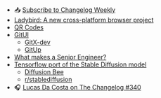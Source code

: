 - 📥 [Subscribe to Changelog Weekly](https://changelog.com/weekly)
- [Ladybird: A new cross-platform browser project](https://awesomekling.github.io/Ladybird-a-new-cross-platform-browser-project/)
- [QR Codes](https://typefully.com/DanHollick/qr-codes-T7tLlNi)
- [GitUI](https://github.com/extrawurst/gitui)
  - [GitX-dev](https://rowanj.github.io/gitx/)
  - [GitUp](https://github.com/git-up/GitUp)
- [What makes a Senior Engineer?](https://codewithstyle.info/software-vs-systems/)
- [Tensorflow port of the Stable Diffusion model](https://github.com/divamgupta/stable-diffusion-tensorflow)
  - [Diffusion Bee](https://github.com/divamgupta/diffusionbee-stable-diffusion-ui)
  - [r/stablediffusion](https://www.reddit.com/r/StableDiffusion/)
- 🎧 [Lucas Da Costa on The Changelog #340](https://changelog.fm/340)